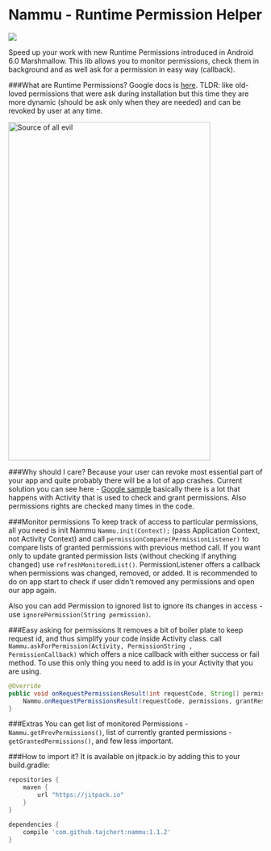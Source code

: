 Nammu - Runtime Permission Helper
=======
[![](https://jitpack.io/v/tajchert/Nammu.svg)](https://jitpack.io/#tajchert/Nammu)

Speed up your work with new Runtime Permissions introduced in Android 6.0 Marshmallow. This lib allows you to monitor permissions, check them in background and as well ask for a permission in easy way (callback).

###What are Runtime Permissions?
Google docs is [here](https://developer.android.com/training/permissions/requesting.html).
TLDR: like old-loved permissions that were ask during installation but this time they are more dynamic (should be ask only when they are needed) and can be revoked by user at any time.

<img src="image/screenshot.png" width="400" height="672" alt="Source of all evil"/>

###Why should I care?
Because your user can revoke most essential part of your app and quite probably there will be a lot of app crashes.
Current solution you can see here - [Google sample](https://github.com/googlesamples/android-RuntimePermissions) basically there is a lot that happens with Activity that is used to check and grant permissions. Also permissions rights are checked many times in the code.

###Monitor permissions
To keep track of access to particular permissions, all you need is init Nammu `Nammu.init(Context);` (pass Application Context, not Activity Context) and call `permissionCompare(PermissionListener)` to compare lists of granted permissions with previous method call. If you want only to update granted permission lists (without checking if anything changed) use `refreshMonitoredList()`. PermissionListener offers a callback when permissions was changed, removed, or added. It is recommended to do on app start to check if user didn't removed any permissions and open our app again.

Also you can add Permission to ignored list to ignore its changes in access - use `ignorePermission(String permission)`.


###Easy asking for permissions
It removes a bit of boiler plate to keep request id, and thus simplify your code inside Activity class.
call `Nammu.askForPermission(Activity, PermissionString , PermissionCallback)` which offers a nice callback with either success or fail method. To use this only thing you need to add is in your Activity that you are using.

```java
@Override
public void onRequestPermissionsResult(int requestCode, String[] permissions, int[] grantResults) {
    Nammu.onRequestPermissionsResult(requestCode, permissions, grantResults);
}
```

###Extras
You can get list of monitored Permissions -`Nammu.getPrevPermissions()`, list of currently granted permissions - `getGrantedPermissions()`, and few less important.

###How to import it?
It is available on jitpack.io by adding this to your build.gradle:

```groovy
repositories {
    maven {
        url "https://jitpack.io"
    }
}

dependencies {
    compile 'com.github.tajchert:nammu:1.1.2'
}
```
